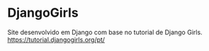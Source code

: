 # DjangoGirls

Site desenvolvido em Django com base no tutorial de Django Girls. https://tutorial.djangogirls.org/pt/
